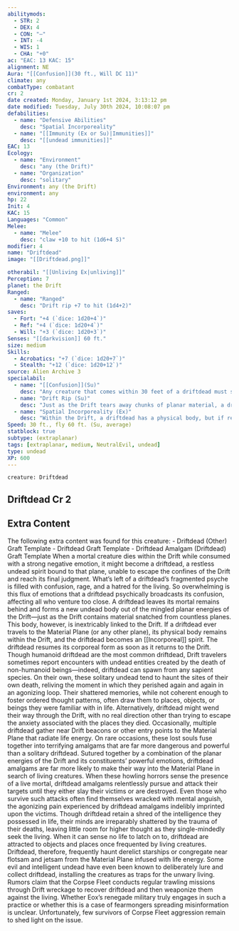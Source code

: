 ```yaml
---
abilitymods:
  - STR: 2
  - DEX: 4
  - CON: "—"
  - INT: -4
  - WIS: 1
  - CHA: "+0"
ac: "EAC: 13 KAC: 15" 
alignment: NE
Aura: "[[Confusion]](30 ft., Will DC 11)"
climate: any
combatType: combatant
cr: 2
date created: Monday, January 1st 2024, 3:13:12 pm
date modified: Tuesday, July 30th 2024, 10:08:07 pm
defabilities:
  - name: "Defensive Abilities"
    desc: "Spatial Incorporeality"
  - name: "[[Immunity (Ex or Su)|Immunities]]"
    desc: "[[undead immunities]]"
EAC: 13
Ecology:
  - name: "Environment"
    desc: "any (the Drift)"
  - name: "Organization"
    desc: "solitary"
Environment: any (the Drift)
environment: any
hp: 22
Init: 4
KAC: 15
Languages: "Common"
Melee:
  - name: "Melee"
    desc: "claw +10 to hit (1d6+4 S)"
modifier: 4
name: "Driftdead"
image: "[[Driftdead.png]]"

otherabil: "[[Unliving Ex|unliving]]"
Perception: 7
planet: the Drift
Ranged:
  - name: "Ranged"
    desc: "Drift rip +7 to hit (1d4+2)"
saves:
  - Fort: "+4 (`dice: 1d20+4`)"
  - Ref: "+4 (`dice: 1d20+4`)"
  - Will: "+3 (`dice: 1d20+3`)" 
Senses: "[[darkvision]] 60 ft."
size: medium
Skills:
  - Acrobatics: "+7 (`dice: 1d20+7`)"
  - Stealth: "+12 (`dice: 1d20+12`)" 
source: Alien Archive 3 
specialabil:
  - name: "[[Confusion]](Su)"
    desc: "Any creature that comes within 30 feet of a driftdead must succeed at a DC 11 Will save or be confused for 2 rounds. Once a creature has attempted this save, whether successful or not, it can’t be affected again by the same driftdead’s aura for 24 hours."
  - name: "Drift Rip (Su)"
    desc: "Just as the Drift tears away chunks of planar material, a driftdead can pull apart the molecular bonds of matter, ripping apart nearby creatures. This is a ranged attack against eac that has a range of 30 feet."
  - name: "Spatial Incorporeality (Ex)"
    desc: "Within the Drift, a driftdead has a physical body, but if removed from that plane, its physical body phases out of normal reality. On the Material Plane or otherwise outside the Drift, a driftdead gains the [[Incorporeal]]  special ability. If returned to the Drift, a driftdead immediately loses the [[Incorporeal]]  special ability as its physical body is restored."
Speed: 30 ft., fly 60 ft. (Su, average) 
statblock: true
subtype: (extraplanar)
tags: [extraplanar, medium, NeutralEvil, undead]
type: undead
XP: 600 
---
```


```statblock
creature: Driftdead
```

## Driftdead Cr 2

## Extra Content

The following extra content was found for this creature: 
\- Driftdead (Other) Graft Template 
\- Driftdead Graft Template 
\- Driftdead Amalgam (Driftdead) Graft Template
When a mortal creature dies within the Drift while consumed with a strong negative emotion, it might become a driftdead, a restless undead spirit bound to that plane, unable to escape the confines of the Drift and reach its final judgment. What’s left of a driftdead’s fragmented psyche is filled with confusion, rage, and a hatred for the living. So overwhelming is this flux of emotions that a driftdead psychically broadcasts its confusion, affecting all who venture too close.
A driftdead leaves its mortal remains behind and forms a new undead body out of the mingled planar energies of the Drift—just as the Drift contains material snatched from countless planes. This body, however, is inextricably linked to the Drift. If a driftdead ever travels to the Material Plane (or any other plane), its physical body remains within the Drift, and the driftdead becomes an [[Incorporeal]] spirit. The driftdead resumes its corporeal form as soon as it returns to the Drift.
Though humanoid driftdead are the most common driftdead, Drift travelers sometimes report encounters with undead entities created by the death of non-humanoid beings—indeed, driftdead can spawn from any sapient species. On their own, these solitary undead tend to haunt the sites of their own death, reliving the moment in which they perished again and again in an agonizing loop. Their shattered memories, while not coherent enough to foster ordered thought patterns, often draw them to places, objects, or beings they were familiar with in life. Alternatively, driftdead might wend their way through the Drift, with no real direction other than trying to escape the anxiety associated with the places they died.
Occasionally, multiple driftdead gather near Drift beacons or other entry points to the Material Plane that radiate life energy. On rare occasions, these lost souls fuse together into terrifying amalgams that are far more dangerous and powerful than a solitary driftdead. Sutured together by a combination of the planar energies of the Drift and its constituents’ powerful emotions, driftdead amalgams are far more likely to make their way into the Material Plane in search of living creatures. When these howling horrors sense the presence of a live mortal, driftdead amalgams relentlessly pursue and attack their targets until they either slay their victims or are destroyed. Even those who survive such attacks often find themselves wracked with mental anguish, the agonizing pain experienced by driftdead amalgams indelibly imprinted upon the victims.
Though driftdead retain a shred of the intelligence they possessed in life, their minds are irreparably shattered by the trauma of their deaths, leaving little room for higher thought as they single-mindedly seek the living. When it can sense no life to latch on to, driftdead are attracted to objects and places once frequented by living creatures. Driftdead, therefore, frequently haunt derelict starships or congregate near flotsam and jetsam from the Material Plane infused with life energy.
Some evil and intelligent undead have even been known to deliberately lure and collect driftdead, installing the creatures as traps for the unwary living. Rumors claim that the Corpse Fleet conducts regular trawling missions through Drift wreckage to recover driftdead and then weaponize them against the living. Whether Eox’s renegade military truly engages in such a practice or whether this is a case of fearmongers spreading misinformation is unclear. Unfortunately, few survivors of Corpse Fleet aggression remain to shed light on the issue.
